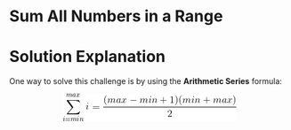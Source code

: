 # Sum All Numbers in a Range

Solution Explanation
=======================

One way to solve this challenge is by using the **Arithmetic Series** formula:
<p align="center">
  <img src='arithmetic_series.gif'/>
</p>
